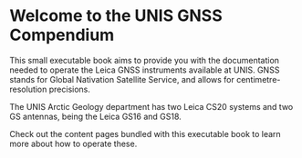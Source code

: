 # Welcome to the UNIS GNSS Compendium

This small executable book aims to provide you with the documentation needed to operate the Leica GNSS instruments available at UNIS.
GNSS stands for Global Nativation Satellite Service, and allows for centimetre-resolution precisions.

The UNIS Arctic Geology department has two Leica CS20 systems and two GS antennas, being the Leica GS16 and GS18.

Check out the content pages bundled with this executable book to learn more about how to operate these.

```{tableofcontents}
```

